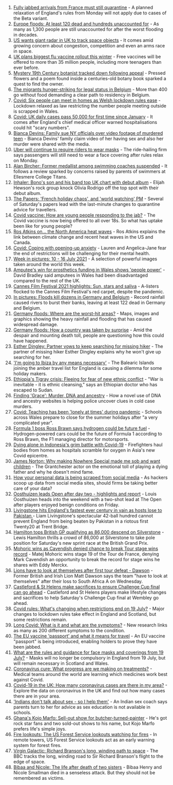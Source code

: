 1. [Fully jabbed arrivals from France must still quarantine](https://www.bbc.co.uk/news/uk-57869880) - A planned relaxation of England's rules from Monday will not apply due to cases of the Beta variant.
2. [Europe floods: At least 120 dead and hundreds unaccounted for](https://www.bbc.co.uk/news/world-europe-57858829) - As many as 1,300 people are still unaccounted for after the worst flooding in decades.
3. [US wants giant radar in UK to track space objects](https://www.bbc.co.uk/news/uk-57866734) - It comes amid growing concern about congestion, competition and even an arms race in space.
4. [UK plans biggest flu vaccine rollout this winter](https://www.bbc.co.uk/news/health-57867955) - Free vaccines will be offered to more than 35 million people, including more teenagers than ever before.
5. [Mystery 19th Century botanist tracked down following appeal](https://www.bbc.co.uk/news/science-environment-57847727) - Pressed flowers and a poem found inside a centuries-old botany book sparked a quest to find the owner.
6. [The migrants hunger-striking for legal status in Belgium](https://www.bbc.co.uk/news/world-europe-57867823) - More than 400 go without food demanding a clear path to residency in Belgium.
7. [Covid: Six people can meet in homes as Welsh lockdown rules ease](https://www.bbc.co.uk/news/uk-wales-57866006) - Lockdown relaxed as law restricting the number people meeting outside is scrapped in Wales.
8. [Covid: UK daily cases pass 50,000 for first time since January](https://www.bbc.co.uk/news/uk-57867990) - It comes after England's chief medical officer warned hospitalisations could hit "scary numbers".
9. [Bianca Devins: Family sue NY officials over video footage of murdered teen](https://www.bbc.co.uk/news/world-us-canada-57867813) - Bianca Devins' family claim video of her having sex and also her murder were shared with the media.
10. [Uber will continue to require riders to wear masks](https://www.bbc.co.uk/news/business-57865707) - The ride-hailing firm says passengers will still need to wear a face covering after rules relax on Monday.
11. [Alan Bircher: Former medallist among swimming coaches suspended](https://www.bbc.co.uk/news/uk-england-shropshire-57869892) - It follows a review sparked by concerns raised by parents of swimmers at Ellesmere College Titans.
12. [Inhaler: Bono's son and his band top UK chart with debut album](https://www.bbc.co.uk/news/entertainment-arts-57864034) - Elijah Hewson's rock group knock Olivia Rodrigo off the top spot with their debut album.
13. [The Papers: 'French holiday chaos', and 'world watching' PM](https://www.bbc.co.uk/news/blogs-the-papers-57870838) - Several of Saturday's papers lead with the last-minute changes to quarantine advice for travellers.
14. [Covid vaccine: How are young people responding to the jab?](https://www.bbc.co.uk/news/uk-england-london-57845115) - The Covid vaccine is now being offered to all over 18s. So what has uptake been like for young people?
15. [Ros Atkins on… the North America heat waves](https://www.bbc.co.uk/news/world-57868135) - Ros Atkins explains the link between climate change and recent heat waves in the US and Canada.
16. [Covid: Coping with opening-up anxiety](https://www.bbc.co.uk/news/health-57869257) - Lauren and Angelica-Jane fear the end of restrictions will be challenging for their mental health.
17. [Week in pictures: 10 - 16 July 2021](https://www.bbc.co.uk/news/in-pictures-57853779) - A selection of powerful images taken around the world this week.
18. [Amputee's win for prosthetics funding in Wales shows 'people power'](https://www.bbc.co.uk/news/uk-wales-57866765) - David Bradley said amputees in Wales had been disadvantaged compared to the rest of the UK.
19. [Cannes Film Festival 2021 highlights: Sun, stars and saliva](https://www.bbc.co.uk/news/entertainment-arts-57864015) - A-listers flocked to the Cannes Film Festival's red carpet, despite the pandemic.
20. [In pictures: Floods kill dozens in Germany and Belgium](https://www.bbc.co.uk/news/world-europe-57858826) - Record rainfall caused rivers to burst their banks, leaving at least 122 dead in Germany and Belgium.
21. [Germany floods: Where are the worst-hit areas?](https://www.bbc.co.uk/news/world-europe-57862894) - Maps, images and graphics showing the heavy rainfall and flooding that has caused widespread damage.
22. [Germany floods: How a country was taken by surprise](https://www.bbc.co.uk/news/world-europe-57867773) - Amid the despair and mounting death toll, people are questioning how this could have happened.
23. [Esther Dingley: Partner vows to keep searching for missing hiker](https://www.bbc.co.uk/news/uk-england-tyne-57818035) - The partner of missing hiker Esther Dingley explains why he won't give up searching for her.
24. ['I'm going to Ibiza by any means necessary'](https://www.bbc.co.uk/news/newsbeat-57856616) - The Balearic Islands joining the amber travel list for England is causing a dilemma for some holiday makers.
25. [Ethiopia's Tigray crisis: Fleeing for fear of new ethnic conflict](https://www.bbc.co.uk/news/world-africa-57818673) - "War is inevitable - it is ethnic cleansing," says an Ethiopian doctor who has escaped to Sudan.
26. [Finding 'Grace': Murder, DNA and ancestry](https://www.bbc.co.uk/news/technology-57801794) - How a novel use of DNA and ancestry websites is helping police uncover clues in cold case murders.
27. [Covid: Teaching has been 'lonely at times' during pandemic](https://www.bbc.co.uk/news/uk-wales-57852713) - Schools across Wales prepare to close for the summer holidays after "a very complicated year".
28. [Formula 1 boss Ross Brawn says hydrogen could be future fuel](https://www.bbc.co.uk/sport/formula1/57842205) - Hydrogen-powered cars could be the future of Formula 1 according to Ross Brawn, the F1 managing director for motorsports.
29. [Dying alone in Indonesia's grim battle with Covid-19](https://www.bbc.co.uk/news/world-asia-57830770) - Firefighters haul bodies from homes as hospitals scramble for oxygen in Asia's new Covid epicentre.
30. [James Norton: Why making Nowhere Special made me sob and want children](https://www.bbc.co.uk/news/entertainment-arts-57769056) - The Grantchester actor on the emotional toll of playing a dying father and why he doesn't mind fame.
31. [How your personal data is being scraped from social media](https://www.bbc.co.uk/news/business-57841239) - As hackers scoop up data from social media sites, should firms be taking better care of your data?
32. [Oosthuizen leads Open after day two - highlights and report](https://www.bbc.co.uk/sport/golf/57866308) - Louis Oosthuizen heads into the weekend with a two-shot lead at The Open after players enjoyed benign conditions on Friday.
33. [Livingstone hits England's fastest ever century in vain as hosts lose to Pakistan ](https://www.bbc.co.uk/sport/cricket/57870059) - Liam Livingstone's spectacular 42-ball hundred cannot prevent England from being beaten by Pakistan in a riotous first Twenty20 at Trent Bridge.
34. [Hamilton tops British GP qualifying as 86,000 descend on Silverstone](https://www.bbc.co.uk/sport/formula1/57869578) - Lewis Hamilton thrills a crowd of 86,000 at Silverstone to take pole position for Saturday's new sprint race at the British Grand Prix.
35. [Mohoric wins as Cavendish denied chance to break Tour stage wins record](https://www.bbc.co.uk/sport/cycling/57855534) - Matej Mohoric wins stage 19 of the Tour de France, denying Mark Cavendish an opportunity to break the record for stage wins he shares with Eddy Merckx.
36. [Lions have to look at themselves after first tour defeat - Dawson](https://www.bbc.co.uk/sport/rugby-union/57865603) - Former British and Irish Lion Matt Dawson says the team "have to look at themselves" after their loss to South Africa A on Wednesday.
37. [Castleford & St Helens make sacrifices to ensure Challenge Cup final can go ahead](https://www.bbc.co.uk/sport/rugby-league/57851355) - Castleford and St Helens players make lifestyle changes and sacrifices to help Saturday's Challenge Cup final at Wembley go ahead.
38. [Covid rules: What's changing when restrictions end on 19 July?](https://www.bbc.co.uk/news/explainers-52530518) - Major changes to lockdown rules take effect in England and Scotland, but some restrictions remain.
39. [Long Covid: What is it and what are the symptoms?](https://www.bbc.co.uk/news/health-57833394) - New research links as many as 200 different symptoms to the condition.
40. [The EU vaccine 'passport' and what it means for travel](https://www.bbc.co.uk/news/explainers-57665765) - An EU vaccine "passport" is being introduced, enabling holders to prove they have been jabbed.
41. [What are the rules and guidance for face masks and coverings from 19 July?](https://www.bbc.co.uk/news/health-51205344) - Masks will no longer be compulsory in England from 19 July, but will remain necessary in Scotland and Wales.
42. [Coronavirus cure: What progress are we making on treatments?](https://www.bbc.co.uk/news/health-52354520) - Medical teams around the world are learning which medicines work best against Covid.
43. [Covid-19 in the UK: How many coronavirus cases are there in my area?](https://www.bbc.co.uk/news/uk-51768274) - Explore the data on coronavirus in the UK and find out how many cases there are in your area.
44. ['Indians don't talk about sex - so I help them'](https://www.bbc.co.uk/news/stories-56838660) - An Indian sex coach says parents turn to her for advice as sex education is not available in schools.
45. [Ghana's Kojo Marfo: Sell-out show for butcher-turned-painter](https://www.bbc.co.uk/news/world-africa-57553149) - He's got rock star fans and two sold-out shows to his name, but Kojo Marfo prefers life's simple joys.
46. [Fire lookouts: The US Forest Service lookouts watching for fires](https://www.bbc.co.uk/news/world-us-canada-57626403) - In remote towers, US Forest Service lookouts act as an early warning system for forest fires.
47. [Virgin Galactic: Richard Branson's long, winding path to space](https://www.bbc.co.uk/news/science-environment-57798167) - The BBC tracks the long, winding road to Sir Richard Branson's flight to the edge of space.
48. [Bibaa and Nicole: The life after death of two sisters](https://www.bbc.co.uk/news/uk-england-london-57679755) - Bibaa Henry and Nicole Smallman died in a senseless attack. But they should not be remembered as victims.
